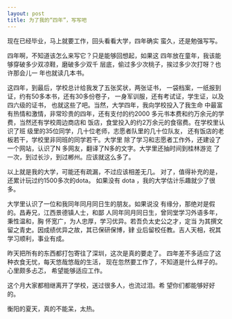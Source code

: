 ```yaml
---
layout: post
title: 为了我的“四年”，写写吧
---
```


现在已经毕业，马上就要工作，回头看看大学，四年确实
蛮久，还是勉强写写。

四年啊，不知道该怎么来写它？只是能够回想起，如果这
四年放在童年，我该能够穿破多少双凉鞋，磨破多少双千
层底，偷过多少次桃子，挨过多少次打呀？也许那会儿一
年也就读几本书。

这四年，到最后，学校总计给我发了五张奖状，两张证书，
一袋档案，一纸报到证，约有50多本书，还有30多份卷子，
一身军训服，还有考试证，学生证，以及四六级的证书，
也就这些了吧。当然，大学四年，我向学校投入了我生命
中最富有热情和激情，非常珍贵的四年，还有支付的约2000
多元书本费和约万余元的学费，当然还有学校周边商店和
饭店，食堂投入的约2万余元的食宿费。在学校里认识了班
级里的35位同学，几十位老师，志愿者队里的几十位队友，
还有饭店的老板若干，学校里非同班的同学若干。大学里
除了学习和志愿者工作外，还建设了一个网站，认识了N
多网友，翻译了N多的文字。大学里还抽时间到桂林游览
了一次，到过长沙，到过郴州。应该就这么多了。

以上就是我的大学，可能还有疏漏，不过应该相差无几。
对了，值得补充的是，还累计玩过约1500多次的dota。
如果没有 dota ，我的大学估计乐趣就少了很多。

大学里认识了一位和我同年同月同日生的朋友。如果说没
有缘分，那绝对是假的。昌寿兄，江西景德镇人士，和鄙
人同年同月同日生，曾同堂学习外语多年，秉性温和，胸
怀宽广，为人忠厚，学习优异。若吾负太史公之才，定当
为其撰文留之青史。因成绩优异之故，其已保研保博，肄
业后留校任教。吉人天相，祝其学习顺利，事业有成。

昨天把所有的东西都打包寄往了深圳，这次是真的要走了。
四年差不多适应了这种衣食无忧，每天悠哉悠哉的生活，
现在忽然要工作了，不知道是什么样子的。心里颇多忐忑，
希望能够适应工作。

这个月大家都相继离开了学校，送过很多人，也流过泪。希
望你们都能够好好的。

衡阳的夏天，真的不能呆，太热。